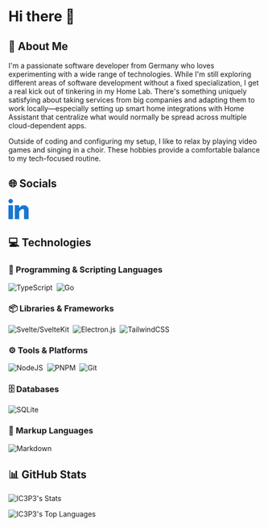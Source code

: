 # Hi there 👋

## 💫 About Me

I'm a passionate software developer from Germany who loves
experimenting with a wide range of technologies. While I'm still
exploring different areas of software development without a fixed
specialization, I get a real kick out of tinkering in my Home Lab.
There's something uniquely satisfying about taking services from
big companies and adapting them to work locally—especially
setting up smart home integrations with Home Assistant that
centralize what would normally be spread across multiple
cloud-dependent apps.

Outside of coding and configuring my setup, I like to relax by
playing video games and singing in a choir. These hobbies provide
a comfortable balance to my tech-focused routine.

## 🌐 Socials

<a href="https://linkedin.com/in/neifler"><img src="assets/linked-in.svg" alt="LinkedIn" width="auto" height="40px" /></a>&nbsp;&nbsp;
<!--<a href="https://bsky.app"><img src="https://cdn.simpleicons.org/bluesky/0285FF" alt="Bluesky" width="auto" height="40px" /></a>&nbsp;&nbsp;
<a href="https://medium.com"><img src="https://cdn.simpleicons.org/medium/333333" alt="Medium" width="auto" height="40px" /></a>&nbsp;&nbsp;
<a href="https://dev.to"><img src="https://cdn.simpleicons.org/devdotto/3D3D3D" alt="dev.to" width="auto" height="40px" /></a>&nbsp;&nbsp;
<a href="fill-later"><img src="https://cdn.simpleicons.org/rss/FFA500" alt="RSS Feed" width="auto" height="40px" /></a>&nbsp;&nbsp;
<a href="https://leetcode.com"><img src="https://cdn.simpleicons.org/leetcode/FFA116" alt="LeetCode" width="auto" height="40px" /></a>&nbsp;&nbsp;
<a href="mailto:github-profile@eiflerstrom.de"><img src="https://cdn.simpleicons.org/protonmail/6D4AFF" alt="E-Mail Address" width="auto" height="40px" /></a>-->

## 💻 Technologies

### 👾 Programming & Scripting Languages

<span>
    <img src="https://cdn.simpleicons.org/typescript/3178C6" alt="TypeScript" width="auto" height="25px" />&nbsp;
    <img src="https://cdn.simpleicons.org/go/00ADD8" alt="Go" width="auto" height="25px" />&nbsp;
</span>

### 📦 Libraries & Frameworks

<span>
    <img src="https://cdn.simpleicons.org/svelte/FF3E00" alt="Svelte/SvelteKit" width="auto" height="25px" />&nbsp;
    <img src="https://cdn.simpleicons.org/electron/47848F" alt="Electron.js" width="auto" height="25px" />&nbsp;
    <img src="https://cdn.simpleicons.org/tailwindcss/06B6D4" alt="TailwindCSS" width="auto" height="25px" />&nbsp;
</span>

### ⚙️ Tools & Platforms

<span>
    <img src="https://cdn.simpleicons.org/nodedotjs/5FA04E" alt="NodeJS" width="auto" height="25px" />&nbsp;
    <img src="https://cdn.simpleicons.org/pnpm/F69220" alt="PNPM" width="auto" height="25px" />&nbsp;
    <img src="https://cdn.simpleicons.org/git/F05032" alt="Git" width="auto" height="25px" />&nbsp;
</span>

### 🗄️ Databases

<span>
    <img src="https://cdn.simpleicons.org/sqlite/003B57" alt="SQLite" width="auto" height="25px" />&nbsp;
</span>

### 📄 Markup Languages

<span>
    <img src="https://cdn.simpleicons.org/markdown/333333" alt="Markdown" width="auto" height="25px" />&nbsp;
</span>

## 📊 GitHub Stats

![IC3P3's Stats](https://github-readme-stats.vercel.app/api?username=IC3P3&theme=nightowl&show_icons=true&hide_border=false&count_private=true)

![IC3P3's Top Languages](https://github-readme-stats.vercel.app/api/top-langs/?username=IC3P3&theme=nightowl&show_icons=true&hide_border=false&layout=compact)
